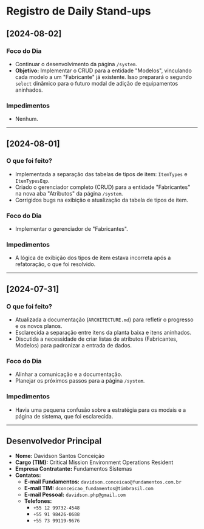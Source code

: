 # Registro de Daily Stand-ups

## [2024-08-02]

### Foco do Dia
- Continuar o desenvolvimento da página `/system`.
- **Objetivo:** Implementar o CRUD para a entidade "Modelos", vinculando cada modelo a um "Fabricante" já existente. Isso preparará o segundo `select` dinâmico para o futuro modal de adição de equipamentos aninhados.

### Impedimentos
- Nenhum.

---

## [2024-08-01]

### O que foi feito?
- Implementada a separação das tabelas de tipos de item: `ItemTypes` e `ItemTypesEqp`.
- Criado o gerenciador completo (CRUD) para a entidade "Fabricantes" na nova aba "Atributos" da página `/system`.
- Corrigidos bugs na exibição e atualização da tabela de tipos de item.

### Foco do Dia
- Implementar o gerenciador de "Fabricantes".

### Impedimentos
- A lógica de exibição dos tipos de item estava incorreta após a refatoração, o que foi resolvido.

---

## [2024-07-31]

### O que foi feito?
- Atualizada a documentação (`ARCHITECTURE.md`) para refletir o progresso e os novos planos.
- Esclarecida a separação entre itens da planta baixa e itens aninhados.
- Discutida a necessidade de criar listas de atributos (Fabricantes, Modelos) para padronizar a entrada de dados.

### Foco do Dia
- Alinhar a comunicação e a documentação.
- Planejar os próximos passos para a página `/system`.

### Impedimentos
- Havia uma pequena confusão sobre a estratégia para os modais e a página de sistema, que foi esclarecida.
---

## Desenvolvedor Principal

- **Nome:** Davidson Santos Conceição
- **Cargo (TIM):** Critical Mission Environment Operations Resident
- **Empresa Contratante:** Fundamentos Sistemas
- **Contatos:**
  - **E-mail Fundamentos:** `davidson.conceicao@fundamentos.com.br`
  - **E-mail TIM:** `dconceicao_fundamentos@timbrasil.com`
  - **E-mail Pessoal:** `davidson.php@gmail.com`
  - **Telefones:**
    - `+55 12 99732-4548`
    - `+55 91 98426-0688`
    - `+55 73 99119-9676`
